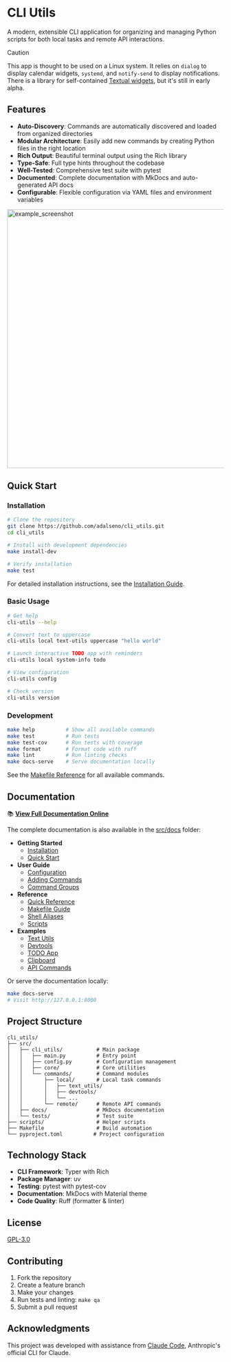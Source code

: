 # CLI Utils

A modern, extensible CLI application for organizing and managing Python scripts for both local tasks and remote API interactions.

> [!CAUTION]
> This app is thought to be used on a Linux system. It relies on `dialog` to display calendar widgets, `systemd`, and `notify-send` to display notifications.\
> There is a library for self-contained <a href="https://github.com/ddkasa/textual-timepiece">Textual widgets</a>, but it's still in early alpha.


## Features

- **Auto-Discovery**: Commands are automatically discovered and loaded from organized directories
- **Modular Architecture**: Easily add new commands by creating Python files in the right location
- **Rich Output**: Beautiful terminal output using the Rich library
- **Type-Safe**: Full type hints throughout the codebase
- **Well-Tested**: Comprehensive test suite with pytest
- **Documented**: Complete documentation with MkDocs and auto-generated API docs
- **Configurable**: Flexible configuration via YAML files and environment variables

<img width="1000" height="600" alt="example_screenshot" src="https://github.com/user-attachments/assets/646f4689-9766-4477-a1f0-1e1c4148a551" />


## Quick Start

### Installation

```bash
# Clone the repository
git clone https://github.com/adalseno/cli_utils.git
cd cli_utils

# Install with development dependencies
make install-dev

# Verify installation
make test
```

For detailed installation instructions, see the [Installation Guide](src/docs/getting-started/installation.md).

### Basic Usage

```bash
# Get help
cli-utils --help

# Convert text to uppercase
cli-utils local text-utils uppercase "hello world"

# Launch interactive TODO app with reminders
cli-utils local system-info todo

# View configuration
cli-utils config

# Check version
cli-utils version
```

### Development

```bash
make help          # Show all available commands
make test          # Run tests
make test-cov      # Run tests with coverage
make format        # Format code with ruff
make lint          # Run linting checks
make docs-serve    # Serve documentation locally
```

See the [Makefile Reference](src/docs/reference/makefile.md) for all available commands.

## Documentation

📚 **[View Full Documentation Online](https://adalseno.github.io/cli_utils)**

The complete documentation is also available in the [src/docs](src/docs/) folder:

- **Getting Started**
  - [Installation](src/docs/getting-started/installation.md)
  - [Quick Start](src/docs/getting-started/quickstart.md)
- **User Guide**
  - [Configuration](src/docs/user-guide/configuration.md)
  - [Adding Commands](src/docs/user-guide/adding-commands.md)
  - [Command Groups](src/docs/user-guide/command-groups.md)
- **Reference**
  - [Quick Reference](src/docs/reference/quick-reference.md)
  - [Makefile Guide](src/docs/reference/makefile.md)
  - [Shell Aliases](src/docs/reference/shell-aliases.md)
  - [Scripts](src/docs/reference/scripts.md)
- **Examples**
  - [Text Utils](src/docs/examples/text-utils.md)
  - [Devtools](src/docs/examples/devtools.md)
  - [TODO App](src/docs/examples/todo-app.md)
  - [Clipboard](src/docs/examples/clipboard.md)
  - [API Commands](src/docs/examples/api-commands.md)

Or serve the documentation locally:

```bash
make docs-serve
# Visit http://127.0.0.1:8000
```

## Project Structure

```
cli_utils/
├── src/
│   ├── cli_utils/           # Main package
│   │   ├── main.py          # Entry point
│   │   ├── config.py        # Configuration management
│   │   ├── core/            # Core utilities
│   │   └── commands/        # Command modules
│   │       ├── local/       # Local task commands
│   │       │   ├── text_utils/
│   │       │   ├── devtools/
│   │       │   └── ...
│   │       └── remote/      # Remote API commands
│   ├── docs/                # MkDocs documentation
│   └── tests/               # Test suite
├── scripts/                 # Helper scripts
├── Makefile                 # Build automation
└── pyproject.toml          # Project configuration
```

## Technology Stack

- **CLI Framework**: Typer with Rich
- **Package Manager**: uv
- **Testing**: pytest with pytest-cov
- **Documentation**: MkDocs with Material theme
- **Code Quality**: Ruff (formatter & linter)

## License

[GPL-3.0](LICENSE)

## Contributing

1. Fork the repository
2. Create a feature branch
3. Make your changes
4. Run tests and linting: `make qa`
5. Submit a pull request

## Acknowledgments

This project was developed with assistance from [Claude Code](https://claude.com/claude-code), Anthropic's official CLI for Claude.
